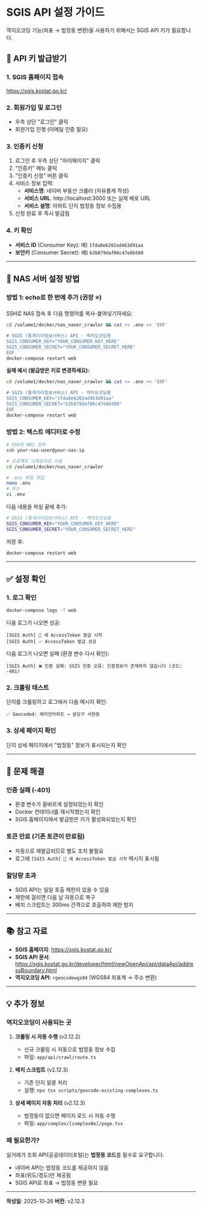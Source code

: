 # SGIS API 설정 가이드

역지오코딩 기능(좌표 → 법정동 변환)을 사용하기 위해서는 SGIS API 키가 필요합니다.

## 🔑 API 키 발급받기

### 1. SGIS 홈페이지 접속
https://sgis.kostat.go.kr/

### 2. 회원가입 및 로그인
- 우측 상단 "로그인" 클릭
- 회원가입 진행 (이메일 인증 필요)

### 3. 인증키 신청
1. 로그인 후 우측 상단 "마이페이지" 클릭
2. "인증키" 메뉴 클릭
3. "인증키 신청" 버튼 클릭
4. 서비스 정보 입력:
   - **서비스명**: 네이버 부동산 크롤러 (자유롭게 작성)
   - **서비스 URL**: http://localhost:3000 또는 실제 배포 URL
   - **서비스 설명**: 아파트 단지 법정동 정보 수집용
5. 신청 완료 후 즉시 발급됨

### 4. 키 확인
- **서비스 ID** (Consumer Key): 예) `1fda8e6202ad463d91aa`
- **보안키** (Consumer Secret): 예) `b2b879daf06c47e8b500`

---

## 🔧 NAS 서버 설정 방법

### 방법 1: echo로 한 번에 추가 (권장 ⭐)

SSH로 NAS 접속 후 다음 명령어를 복사-붙여넣기하세요:

```bash
cd /volume1/docker/nas_naver_crawler && cat >> .env << 'EOF'

# SGIS (통계지리정보서비스) API - 역지오코딩용
SGIS_CONSUMER_KEY="YOUR_CONSUMER_KEY_HERE"
SGIS_CONSUMER_SECRET="YOUR_CONSUMER_SECRET_HERE"
EOF
docker-compose restart web
```

**실제 예시 (발급받은 키로 변경하세요):**
```bash
cd /volume1/docker/nas_naver_crawler && cat >> .env << 'EOF'

# SGIS (통계지리정보서비스) API - 역지오코딩용
SGIS_CONSUMER_KEY="1fda8e6202ad463d91aa"
SGIS_CONSUMER_SECRET="b2b879daf06c47e8b500"
EOF
docker-compose restart web
```

### 방법 2: 텍스트 에디터로 수정

```bash
# SSH로 NAS 접속
ssh your-nas-user@your-nas-ip

# 프로젝트 디렉토리로 이동
cd /volume1/docker/nas_naver_crawler

# .env 파일 편집
nano .env
# 또는
vi .env
```

다음 내용을 파일 끝에 추가:
```bash
# SGIS (통계지리정보서비스) API - 역지오코딩용
SGIS_CONSUMER_KEY="YOUR_CONSUMER_KEY_HERE"
SGIS_CONSUMER_SECRET="YOUR_CONSUMER_SECRET_HERE"
```

저장 후:
```bash
docker-compose restart web
```

---

## ✅ 설정 확인

### 1. 로그 확인
```bash
docker-compose logs -f web
```

다음 로그가 나오면 성공:
```
[SGIS Auth] 🔑 새 AccessToken 발급 시작
[SGIS Auth] ✅ AccessToken 발급 성공
```

다음 로그가 나오면 실패 (환경 변수 다시 확인):
```
[SGIS Auth] ❌ 인증 실패: SGIS 인증 오류: 인증정보가 존재하지 않습니다 (코드: -401)
```

### 2. 크롤링 테스트
단지를 크롤링하고 로그에서 다음 메시지 확인:
```
✅ Geocoded: 래미안아파트 → 분당구 서현동
```

### 3. 상세 페이지 확인
단지 상세 페이지에서 "법정동" 정보가 표시되는지 확인

---

## 🚨 문제 해결

### 인증 실패 (-401)
- 환경 변수가 올바르게 설정되었는지 확인
- Docker 컨테이너를 재시작했는지 확인
- SGIS 홈페이지에서 발급받은 키가 활성화되었는지 확인

### 토큰 만료 (기존 토큰이 만료됨)
- 자동으로 재발급되므로 별도 조치 불필요
- 로그에 `[SGIS Auth] 🔑 새 AccessToken 발급 시작` 메시지 표시됨

### 할당량 초과
- SGIS API는 일일 호출 제한이 있을 수 있음
- 제한에 걸리면 다음 날 자동으로 복구
- 배치 스크립트는 300ms 간격으로 호출하여 제한 방지

---

## 📚 참고 자료

- **SGIS 홈페이지**: https://sgis.kostat.go.kr/
- **SGIS API 문서**: https://sgis.kostat.go.kr/developer/html/newOpenApi/api/dataApi/addressBoundary.html
- **역지오코딩 API**: `rgeocodewgs84` (WGS84 좌표계 → 주소 변환)

---

## 💡 추가 정보

### 역지오코딩이 사용되는 곳

1. **크롤링 시 자동 수행** (v2.12.2)
   - 신규 크롤링 시 자동으로 법정동 정보 수집
   - 파일: `app/api/crawl/route.ts`

2. **배치 스크립트** (v2.12.3)
   - 기존 단지 일괄 처리
   - 실행: `npx tsx scripts/geocode-existing-complexes.ts`

3. **상세 페이지 자동 처리** (v2.12.3)
   - 법정동이 없으면 페이지 로드 시 자동 수행
   - 파일: `app/complex/[complexNo]/page.tsx`

### 왜 필요한가?

실거래가 조회 API(공공데이터포털)는 **법정동 코드**를 필수로 요구합니다.
- 네이버 API는 법정동 코드를 제공하지 않음
- 좌표(위도/경도)만 제공됨
- SGIS API로 좌표 → 법정동 변환 필요

---

**작성일**: 2025-10-26
**버전**: v2.12.3
